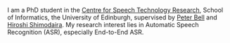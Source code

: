 I am a PhD student in the [Centre for Speech Technology Research](https://www.cstr.ed.ac.uk/), School of Informatics, the University of Edinburgh, supervised by [Peter Bell](https://homepages.inf.ed.ac.uk/pbell1/) and [Hiroshi Shimodaira](https://homepages.inf.ed.ac.uk/hshimoda/). 
My research interest lies in Automatic Speech Recognition (ASR), especially End-to-End ASR.